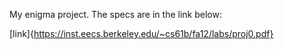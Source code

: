 My enigma project. The specs are in the link below:

[link]{https://inst.eecs.berkeley.edu/~cs61b/fa12/labs/proj0.pdf}
